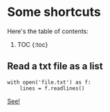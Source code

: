 # Some shortcuts

Here's the table of contents:

1. TOC
{:toc}

## Read a txt file as a list

```
with open('file.txt') as f:
    lines = f.readlines()
```

[See!](https://notyet/)

